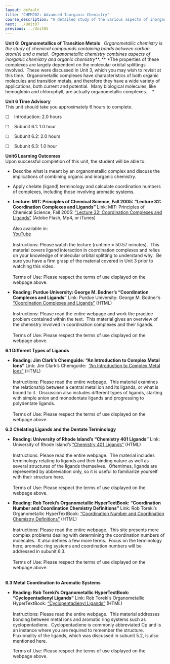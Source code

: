```yaml
---
layout: default
title: "CHEM202: Advanced Inorganic Chemistry"
course_description: "A detailed study of the various aspects of inorganic complexes, their physical and chemical properties, and the practical applications that these complexes can have in industrial, analytical, and medicinal chemistry."
next: ../Unit07
previous: ../Unit05
---
```

**Unit 6: Organometallics of Transition Metals** <span id="6"></span> 
*Organometallic chemistry is the study of chemical compounds containing
bonds between carbon atom(s) and a metal.  Organometallic chemistry
combines aspects of inorganic chemistry and organic chemistry***. **
*The properties of these complexes are largely dependent on the
molecular orbital splittings involved.  These were discussed in Unit 3,
which you may wish to revisit at this time.  Organometallic complexes
have characteristics of both organic molecules and transition metals,
and therefore they have a wide variety of applications, both current and
potential.  Many biological molecules, like hemoglobin and chlorophyll,
are actually organometallic complexes.    *

**Unit 6 Time Advisory**  
This unit should take you approximately 6 hours to complete.  
  
 ☐    Introduction: 2.0 hours  
  
 ☐    Subunit 6.1: 1.0 hour  
  
 ☐    Subunit 6.2: 2.0 hours  
  
 ☐    Subunit 6.3: 1.0 hour        

**Unit6 Learning Outcomes**  
Upon successful completion of this unit, the student will be able to:  
-   Describe what is meant by an organometallic complex and discuss the
    implications of combining organic and inorganic chemistry.
-   Apply chelate (ligand) terminology and calculate coordination
    numbers of complexes, including those involving aromatic systems.  

-   **Lecture: MIT: Principles of Chemical Science, Fall 2005: “Lecture
    32: Coordination Complexes and Ligands”**
    Link: MIT: Principles of Chemical Science, Fall 2005: [“Lecture 32:
    Coordination Complexes and
    Ligands”](http://ocw.mit.edu/courses/chemistry/5-112-principles-of-chemical-science-fall-2005/video-lectures/lecture-32-coordination-complexes-and-ligands/) (Adobe
    Flash, Mp4, or iTunes)  
        
     Also available in:  
     [YouTube](http://www.youtube.com/watch?v=hG8KdheMUeo)  
        
     Instructions: Please watch the lecture (runtime = 50:57 minutes). 
    This material covers ligand interaction in coordination complexes
    and relies on your knowledge of molecular orbital splitting to
    understand why.  Be sure you have a firm grasp of the material
    covered in Unit 3 prior to watching this video.  
        
     Terms of Use: Please respect the terms of use displayed on the
    webpage above. 

-   **Reading: Purdue University: George M. Bodner’s “Coordination
    Complexes and Ligands”**
    Link: Purdue University: George M. Bodner’s [“Coordination Complexes
    and
    Ligands”](http://chemed.chem.purdue.edu/genchem/topicreview/bp/ch12/complex.php) (HTML)  
        
     Instructions: Please read the entire webpage and work the practice
    problem contained within the text.  This material gives an overview
    of the chemistry involved in coordination complexes and their
    ligands.  
        
     Terms of Use: Please respect the terms of use displayed on the
    webpage above. 

**6.1 Different Types of Ligands** <span id="6.1"></span> 
-   **Reading: Jim Clark’s Chemguide: “An Introduction to Complex Metal
    Ions”**
    Link: Jim Clark’s Chemguide:  [“An Introduction to Complex Metal
    Ions”](http://www.chemguide.co.uk/inorganic/complexions/whatis.html#top) (HTML)  
        
     Instructions: Please read the entire webpage.  This material
    examines the relationship between a central metal ion and its
    ligands, or what is bound to it.  Discussion also includes different
    types of ligands, starting with simple anion and monodentate ligands
    and progressing to polydentate ligands.    
        
     Terms of Use: Please respect the terms of use displayed on the
    webpage above.

**6.2 Chelating Ligands and the Dentate Terminology** <span
id="6.2"></span> 
-   **Reading: University of Rhode Island’s “Chemistry 401 Ligands”**
    Link: University of Rhode Island’s [“Chemistry 401
    Ligands”](http://bilbo.chm.uri.edu/CHM401/ligands.html) (HTML)  
        
     Instructions: Please read the entire webpage.  The material
    includes terminology relating to ligands and their binding nature as
    well as several structures of the ligands themselves.  Oftentimes,
    ligands are represented by abbreviation only, so it is useful to
    familiarize yourself with their structure here.  
        
     Terms of Use: Please respect the terms of use displayed on the
    webpage above.

-   **Reading: Rob Toreki’s Organometallic HyperTextBook: “Coordination
    Number and Coordination Chemistry Definitions”**
    Link: Rob Toreki’s Organometallic HyperTextBook: [“Coordination
    Number and Coordination Chemistry
    Definitions”](http://www.ilpi.com/organomet/coordnum.html) (HTML)  
        
     Instructions: Please read the entire webpage.  This site presents
    more complex problems dealing with determining the coordination
    numbers of molecules.  It also defines a few more terms.  Focus on
    the terminology here; aromatic ring systems and coordination numbers
    will be addressed in subunit 6.3.  
        
     Terms of Use: Please respect the terms of use displayed on the
    webpage above.  
      

**6.3 Metal Coordination to Aromatic Systems** <span id="6.3"></span> 
-   **Reading: Rob Toreki’s Organometallic HyperTextBook:
    “Cyclopentadienyl Ligands”**
    Link: Rob Toreki’s Organometallic HyperTextBook: [“Cyclopentadienyl
    Ligands”](http://www.ilpi.com/organomet/cp.html) (HTML)  
        
     Instructions: Please read the entire webpage.  This material
    addresses bonding between metal ions and aromatic ring systems such
    as cyclopentadiene.  Cyclopentadiene is commonly abbreviated Cp and
    is an instance where you are required to remember the structure. 
    Fluxionality of the ligands, which was discussed in subunit 5.2, is
    also mentioned here.  
      
     Terms of Use: Please respect the terms of use displayed on the
    webpage above.


